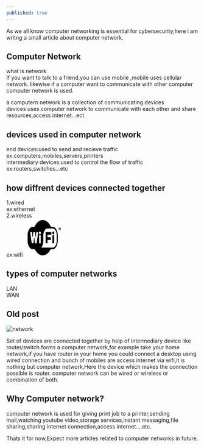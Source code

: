 ```yaml
---
published: true
---
```

As we all know computer networking is essential for cybersecurity,here i am writng a small article about computer network.


## Computer Network

what is network<br>
If you want to talk to a friend,you can use mobile ,mobile uses cellular network.
likewise if a computer want to communicate with other computer computer network is used.

a computern network is a collection of communicating devices<br>
devices uses computer network to communicate with each other and share resources,access internet...ect<br>
<!--
lan with switch image
lan with router
-->
## devices used in computer network
end devices:used to send and recieve traffic ex:computers,mobiles,servers,printers<br>
intermediary devices:used to control the flow of traffic ex:routers,switches...etc<br>
## how diffrent devices connected together
1.wired <br>
ex:ethernet<br>
2.wireless <br>
ex:wifi
<img src="/images/WiFi_Logo.svg.png" width="100" height="100" >
## types of computer networks
LAN<br>
WAN

## Old post

![network](/images/IMG_20230403_183931.jpg)

Set of devices are connected together by help of intermediary device like router/switch  forms a computer network,for example take your home network,if you have router in your home you could connect a desktop using wired connection and bunch of mobiles are access internet via wifi,it is nothing but computer network,Here the device which makes the connection possible is router.
computer network can be wired or wireless or combination of both.
## Why Computer network?
computer network is used for giving print job to a printer,sending mail,watching youtube video,storage services,instant messaging,file sharing,sharing internet connection,access internet….etc.

Thats it for now,Expect more articles related to computer networks in future.


